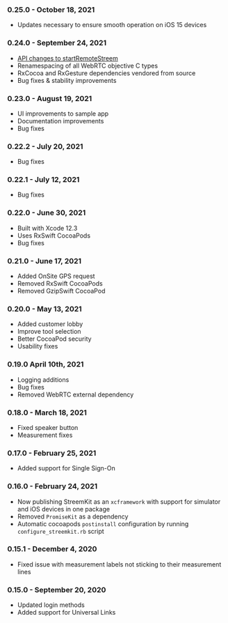 ### 0.25.0 - October 18, 2021

-   Updates necessary to ensure smooth operation on iOS 15 devices

### 0.24.0 - September 24, 2021

-   [API changes to startRemoteStreem](docs/remote.md)
-   Renamespacing of all WebRTC objective C types
-   RxCocoa and RxGesture dependencies vendored from source
-   Bug fixes & stability improvements

### 0.23.0 - August 19, 2021

-   UI improvements to sample app
-   Documentation improvements
-   Bug fixes

### 0.22.2 - July 20, 2021

-   Bug fixes

### 0.22.1 - July 12, 2021

-   Bug fixes

### 0.22.0 - June 30, 2021

-   Built with Xcode 12.3
-   Uses RxSwift CocoaPods
-   Bug fixes

### 0.21.0 - June 17, 2021

-   Added OnSite GPS request
-   Removed RxSwift CocoaPods
-   Removed GzipSwift CocoaPod

### 0.20.0 - May 13, 2021

-   Added customer lobby
-   Improve tool selection
-   Better CocoaPod security
-   Usability fixes

### 0.19.0 April 10th, 2021

-   Logging additions
-   Bug fixes
-   Removed WebRTC external dependency

### 0.18.0 - March 18, 2021

-   Fixed speaker button
-   Measurement fixes

### 0.17.0 - February 25, 2021

-   Added support for Single Sign-On

### 0.16.0 - February 24, 2021

-   Now publishing StreemKit as an `xcframework` with support for simulator and iOS devices in one package
-   Removed `PromiseKit` as a dependency
-   Automatic cocoapods `postinstall` configuration by running `configure_streemkit.rb` script

### 0.15.1 - December 4, 2020

-   Fixed issue with measurement labels not sticking to their measurement lines

### 0.15.0 - September 20, 2020

-   Updated login methods
-   Added support for Universal Links
